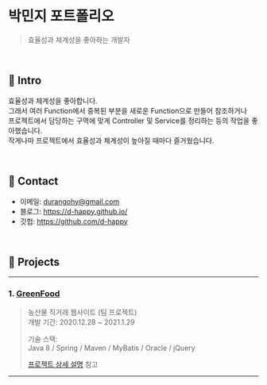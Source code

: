 # 박민지 포트폴리오
>효율성과 체계성을 좋아하는 개발자

</br>

## :gem: Intro
효율성과 체계성을 좋아합니다.  
그래서 여러 Function에서 중복된 부분을 새로운 Function으로 만들어 참조하거나   
프로젝트에서 담당하는 구역에 맞게 Controller 및 Service를 정리하는 등의 작업을 좋아했습니다.  
작게나마 프로젝트에서 효율성과 체계성이 높아질 때마다 즐거웠습니다.

</br>

## :email: Contact
- 이메일: durangohy@gmail.com
- 블로그: https://d-happy.github.io/
- 깃헙: https://github.com/d-happy

</br>

## :file_folder: Projects
<!---
### 1. [두 번째 프로젝트]()
>두 번째 프로젝트 간략 소개  (개인 프로젝트)  
>개발 기간: 2021.2.17 ~ 2021.2.?  
>  
>기술 스택:  
>Java 8 / Spring Boot / Gradle / Spring Data JPA / QueryDSL  
>H2 / MySQL / Spring Security / Jsoup / Vue.js / Element U  
>  
>[프로필](https://github.com/d-happy) 참고
--->
---
### 1. [GreenFood](https://github.com/9ym/GreenFood)
>농산물 직거래 웹사이트 (팀 프로젝트)  
>개발 기간: 2020.12.28 ~ 2021.1.29
>  
>기술 스택:  
>Java 8 / Spring / Maven / MyBatis / Oracle / jQuery
>  
>[프로젝트 상세 설명](https://github.com/9ym/GreenFood) 참고

---
